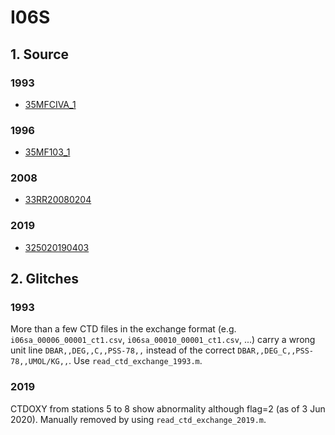 # I06S
## 1. Source

### 1993
+ [35MFCIVA_1](https://cchdo.ucsd.edu/cruise/35MFCIVA_1)

### 1996
+ [35MF103_1](https://cchdo.ucsd.edu/cruise/35MF103_1)

### 2008
+ [33RR20080204](https://cchdo.ucsd.edu/cruise/33RR20080204)

### 2019
+ [325020190403](https://cchdo.ucsd.edu/cruise/325020190403)

## 2. Glitches

### 1993

More than a few CTD files in the exchange format
(e.g. `i06sa_00006_00001_ct1.csv`, `i06sa_00010_00001_ct1.csv`, ...)
carry a wrong unit line
`DBAR,,DEG,,C,,PSS-78,,` instead of the correct
`DBAR,,DEG_C,,PSS-78,,UMOL/KG,,`.
Use `read_ctd_exchange_1993.m`.

### 2019
CTDOXY from stations 5 to 8 show abnormality although flag=2 (as of 3 Jun 2020).
Manually removed by using `read_ctd_exchange_2019.m`.
